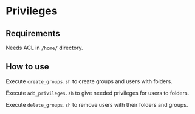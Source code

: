 # Privileges

## Requirements

Needs ACL in `/home/` directory.

## How to use

Execute `create_groups.sh` to create groups and users with folders.

Execute `add_privileges.sh` to give needed privileges for users to folders.

Execute `delete_groups.sh` to remove users with their folders and groups.

